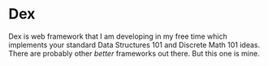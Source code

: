# Dex
Dex is web framework that I am developing in my free time which implements your standard Data Structures 101 and Discrete Math 101 ideas. There are probably other *better* frameworks out there. But this one is mine.
